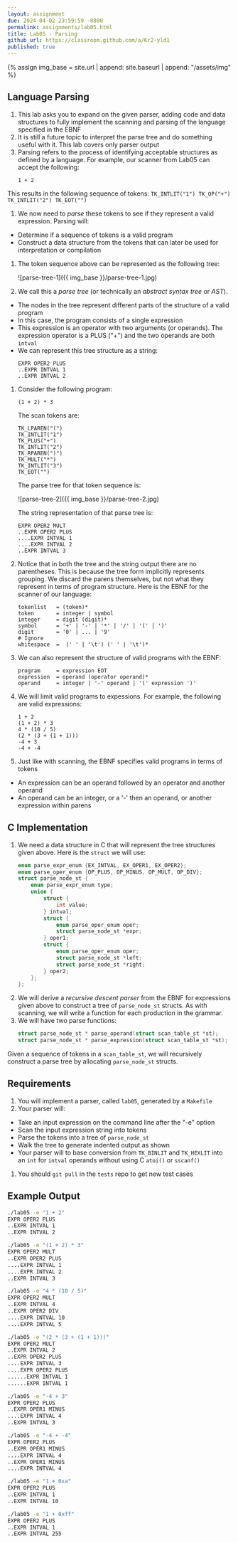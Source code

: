 ```yaml
---
layout: assignment
due: 2024-04-02 23:59:59 -0800
permalink: assignments/lab05.html
title: Lab05 - Parsing
github_url: https://classroom.github.com/a/Kr2-yld1
published: true
---
```


{% assign img_base = site.url | append: site.baseurl | append: "/assets/img" %}

## Language Parsing

1. This lab asks you to expand on the given parser, adding code and data structures to fully implement the scanning and parsing of the language specified in the EBNF
1. It is still a future topic to interpret the parse tree and do something useful with it. This lab covers only parser output
1. Parsing refers to the process of identifying acceptable structures as defined by a language. For example, our scanner from Lab05 can accept the following:
    ```
    1 + 2
    ```
This results in the following sequence of tokens:
    ```
    TK_INTLIT("1")
    TK_OP("+")
    TK_INTLIT("2")
    TK_EOT("")
    ```
1. We now need to *parse* these tokens to see if they represent a valid expression. Parsing will: 
- Determine if a sequence of tokens is a valid program
- Construct a data structure from the tokens that can later be used for interpretation or compilation

1. The token sequence above can be represented as the following tree:

    ![parse-tree-1]({{ img_base }}/parse-tree-1.jpg)

1. We call this a *parse tree* (or technically an *abstract syntax tree* or *AST*). 
- The nodes in the tree represent different parts of the structure of a valid program
- In this case, the program consists of a single expression
- This expression is an operator with two arguments (or operands). The expression operator is a PLUS ("+") and the two operands are both `intval`
- We can represent this tree structure as a string:
    ```
    EXPR OPER2 PLUS
    ..EXPR INTVAL 1
    ..EXPR INTVAL 2
    ```
1. Consider the following program:
    ```
    (1 + 2) * 3
    ```
    The scan tokens are:
    ```
    TK_LPAREN("(")
    TK_INTLIT("1")
    TK_PLUS("+")
    TK_INTLIT("2")
    TK_RPAREN(")")
    TK_MULT("*")
    TK_INTLIT("3")
    TK_EOT("")
    ```
    The parse tree for that token sequence is:

    ![parse-tree-2]({{ img_base }}/parse-tree-2.jpg)

    The string representation of that parse tree is:
    ```
    EXPR OPER2 MULT
    ..EXPR OPER2 PLUS
    ....EXPR INTVAL 1
    ....EXPR INTVAL 2
    ..EXPR INTVAL 3
    ```

1. Notice that in both the tree and the string output there are no parentheses. This is because the tree form implicitly represents grouping. We discard the parens themselves, but not what they represent in terms of program structure.
Here is the EBNF for the scanner of our language:
    ```
    tokenlist   = (token)*
    token       = integer | symbol
    integer     = digit (digit)*
    symbol      = '+' | '-' | '*' | '/' | '(' | ')'
    digit       = '0' | ... | '9'
    # Ignore
    whitespace  =  (' ' | '\t') (' ' | '\t')*
    ```
1. We can also represent the structure of valid programs with the EBNF:
    ```
    program     = expression EOT
    expression  = operand (operator operand)*
    operand     = integer | '-' operand | '(' expression ')'
    ```
1. We will limit valid programs to expessions. For example, the following are valid expressions:
    ```
    1 + 2
    (1 + 2) * 3
    4 * (10 / 5)
    (2 * (3 + (1 + 1)))
    -4 + 3
    -4 + -4
    ```
1. Just like with scanning, the EBNF specifies valid programs in terms of tokens
- An expression can be an operand followed by an operator and another operand
- An operand can be an integer, or a '-' then an operand, or another expression within parens

## C Implementation

1. We need a data structure in C that will represent the tree structures given above. Here is the `struct` we will use:
    ```c
    enum parse_expr_enum {EX_INTVAL, EX_OPER1, EX_OPER2};
    enum parse_oper_enum {OP_PLUS, OP_MINUS, OP_MULT, OP_DIV};
    struct parse_node_st {    
        enum parse_expr_enum type;
        union {
            struct {
                int value;
            } intval;
            struct {
                enum parse_oper_enum oper;
                struct parse_node_st *expr;
            } oper1;
            struct {
                enum parse_oper_enum oper;
                struct parse_node_st *left;
                struct parse_node_st *right;
            } oper2;
        };
    };
    ```
1. We will derive a *recursive descent parser* from the EBNF for expressions given above to construct a tree of `parse_node_st` structs. As with scanning, we will write a function for each production in the grammar. 
1. We will have two parse functions:
    ```c
    struct parse_node_st * parse_operand(struct scan_table_st *st);
    struct parse_node_st * parse_expression(struct scan_table_st *st);
    ```
Given a sequence of tokens in a `scan_table_st`, we will recursively construct a parse tree by allocating `parse_node_st` structs.

## Requirements

1. You will implement a parser, called `lab05`, generated by a `Makefile`
1. Your parser will:
- Take an input expression on the command line after the "-e" option
- Scan the input expression string into tokens
- Parse the tokens into a tree of `parse_node_st`
- Walk the tree to generate indented output as shown
- Your parser will to base conversion from `TK_BINLIT` and `TK_HEXLIT` into an `int` for `intval` operands without using C `atoi()` or `sscanf()`
1. You should `git pull` in the `tests` repo to get new test cases

## Example Output

```sh
./lab05 -e "1 + 2"
EXPR OPER2 PLUS
..EXPR INTVAL 1
..EXPR INTVAL 2

./lab05 -e "(1 + 2) * 3"
EXPR OPER2 MULT
..EXPR OPER2 PLUS
....EXPR INTVAL 1
....EXPR INTVAL 2
..EXPR INTVAL 3

./lab05 -e "4 * (10 / 5)"
EXPR OPER2 MULT
..EXPR INTVAL 4
..EXPR OPER2 DIV
....EXPR INTVAL 10
....EXPR INTVAL 5

./lab05 -e "(2 * (3 + (1 + 1)))"
EXPR OPER2 MULT
..EXPR INTVAL 2
..EXPR OPER2 PLUS
....EXPR INTVAL 3
....EXPR OPER2 PLUS
......EXPR INTVAL 1
......EXPR INTVAL 1

./lab05 -e "-4 + 3"
EXPR OPER2 PLUS
..EXPR OPER1 MINUS
....EXPR INTVAL 4
..EXPR INTVAL 3

./lab05 -e "-4 + -4"
EXPR OPER2 PLUS
..EXPR OPER1 MINUS
....EXPR INTVAL 4
..EXPR OPER1 MINUS
....EXPR INTVAL 4

./lab05 -e "1 + 0xa"
EXPR OPER2 PLUS
..EXPR INTVAL 1
..EXPR INTVAL 10

./lab05 -e "1 + 0xff"
EXPR OPER2 PLUS
..EXPR INTVAL 1
..EXPR INTVAL 255
```
